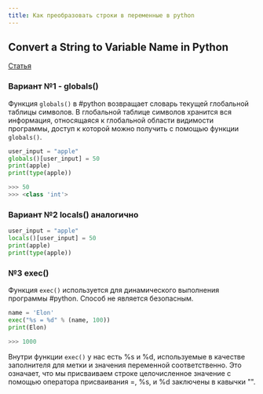 ```yaml
---
title: Как преобразовать строки в переменные в python
---
```


## Convert a String to Variable Name in Python

[Статья](https://www.delftstack.com/howto/python/python-string-to-variable-name/)

### Вариант №1 - globals()

Функция `globals()` в #python возвращает словарь текущей глобальной таблицы символов. В глобальной таблице символов хранится вся информация, относящаяся к глобальной области видимости программы, доступ к которой можно получить с помощью функции `globals()`.

```python
user_input = "apple"
globals()[user_input] = 50
print(apple)
print(type(apple))

>>> 50
>>> <class 'int'>
```

### Вариант №2 locals() аналогично

```python
user_input = "apple"
locals()[user_input] = 50
print(apple)
print(type(apple))
```

### №3 exec()

Функция `exec()` используется для динамического выполнения программы #python. Способ не является безопасным.

```python
name = 'Elon'
exec("%s = %d" % (name, 100))
print(Elon)

>>> 1000
```

Внутри функции `exec()` у нас есть %s и %d, используемые в качестве заполнителя для метки и значения переменной соответственно. Это означает, что мы присваиваем строке целочисленное значение с помощью оператора присваивания =, %s, и %d заключены в кавычки "".
